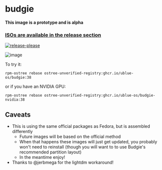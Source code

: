 # budgie

**This image is a prototype and is alpha**

### [ISOs are available in the release section](https://github.com/ublue-os/budgie/releases)

[![release-please](https://github.com/ublue-os/budgie/actions/workflows/release-please.yml/badge.svg)](https://github.com/ublue-os/budgie/actions/workflows/release-please.yml)

![image](https://user-images.githubusercontent.com/1264109/233800873-08b74495-5dae-4258-8ecd-12653762a7c2.png)

To try it:

    rpm-ostree rebase ostree-unverified-registry:ghcr.io/ublue-os/budgie:38

or if you have an NVIDIA GPU:

    rpm-ostree rebase ostree-unverified-registry:ghcr.io/ublue-os/budgie-nvidia:38

## Caveats

- This is using the same official packages as Fedora, but is assembled differently
  - Future images will be based on the official method
  - When that happens these images will just get updated, you probably won't need to reinstall (though you will want to to use Budgie's recommended partition layout)
  - In the meantime enjoy!
- Thanks to @jerbmega for the lightdm workaround!
